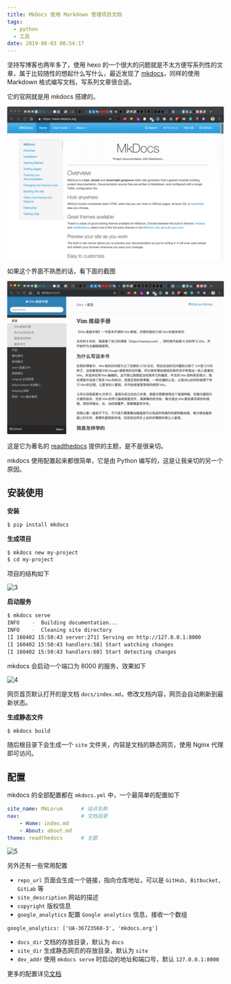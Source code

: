 ```yaml
---
title: MkDocs 使用 Markdown 管理项目文档
tags:
  - python
  - 工具
date: 2019-06-03 08:54:17
---
```



坚持写博客也两年多了，使用 hexo 的一个很大的问题就是不太方便写系列性的文章，属于比较随性的想起什么写什么，最近发现了 [mkdocs](https://github.com/mkdocs/mkdocs)，同样的使用 Markdown 格式编写文档，写系列文章很合适。

<!-- more -->
<!-- toc -->

它的官网就是用 mkdocs 搭建的。

![2](https://raw.githubusercontent.com/wxnacy/image/master/blog/mkdocs2_1058.png)

如果这个界面不熟悉的话，看下面的截图

![1](https://raw.githubusercontent.com/wxnacy/image/master/blog/mkdocs1_1102.png)

这是它为著名的 [readthedocs](https://readthedocs.org/) 提供的主题，是不是很亲切。

mkdocs 使用配置起来都很简单，它是由 Python 编写的，这是让我亲切的另一个原因。

## 安装使用

**安装**

```bash
$ pip install mkdocs
```

**生成项目**

```bash
$ mkdocs new my-project
$ cd my-project
```

项目的结构如下

![3](https://www.mkdocs.org/img/initial-layout.png)

**启动服务**

```bash
$ mkdocs serve
INFO    -  Building documentation...
INFO    -  Cleaning site directory
[I 160402 15:50:43 server:271] Serving on http://127.0.0.1:8000
[I 160402 15:50:43 handlers:58] Start watching changes
[I 160402 15:50:43 handlers:60] Start detecting changes
```

mkdocs 会启动一个端口为 8000 的服务，效果如下

![4](https://www.mkdocs.org/img/screenshot.png)

网页首页默认打开的是文档 `docs/index.md`，修改文档内容，网页会自动刷新到最新状态。


**生成静态文件**

```bash
$ mkdocs build
```

随后根目录下会生成一个 `site` 文件夹，内容是文档的静态网页，使用 Nginx 代理即可访问。

## 配置

mkdocs 的全部配置都在 `mkdocs.yml` 中，一个最简单的配置如下

```yml
site_name: MkLorum      # 站点名称
nav:                    # 文档目录
    - Home: index.md
    - About: about.md
theme: readthedocs      # 主题
```

![5](https://www.mkdocs.org/img/readthedocs.png)

另外还有一些常用配置

- `repo_url` 页面会生成一个链接，指向仓库地址，可以是 `GitHub, Bitbucket, GitLab` 等
- `site_description` 网站的描述
- `copyright` 版权信息
- `google_analytics` 配置 `Google analytics` 信息，接收一个数组

```
google_analytics: ['UA-36723568-3', 'mkdocs.org']
```

- `docs_dir` 文档的存放目录，默认为 `docs`
- `site_dir` 生成静态网页的存放目录，默认为 `site`
- `dev_addr` 使用 `mkdocs serve` 时启动的地址和端口号，默认 `127.0.0.1:8000`

更多的配置详见[文档](https://www.mkdocs.org/user-guide/configuration/)

